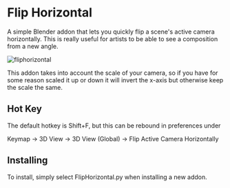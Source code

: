 # Flip Horizontal

A simple Blender addon that lets you quickly flip a scene's active camera horizontally. This is really useful for artists to be able to see a composition from a new angle.

![fliphorizontal](https://user-images.githubusercontent.com/91437152/134846234-062426e9-b7ae-4ede-8395-9e3b067de653.gif)

This addon takes into account the scale of your camera, so if you have for some reason scaled it up or down it will invert the x-axis but otherwise keep the scale the same.

## Hot Key

The default hotkey is Shift+F, but this can be rebound in preferences under 

Keymap -> 3D View -> 3D View (Global) -> Flip Active Camera Horizontally

## Installing
To install, simply select FlipHorizontal.py when installing a new addon.





